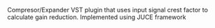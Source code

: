 Compresor/Expander VST plugin that uses input signal crest factor to calculate gain reduction.
Implemented using JUCE framework
